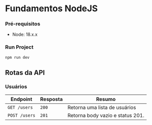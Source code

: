 # Fundamentos NodeJS

### Pré-requisitos
- Node: 18.x.x

### Run Project

```sh
npm run dev
```

## Rotas da API

### Usuários
| Endpoint | Resposta | Resumo |
|----------|----------|--------|
| ```GET /users```| ```200``` | Retorna uma lista de usuários |
| ```POST /users```| ```201``` | Retorna body vazio e status 201.|
